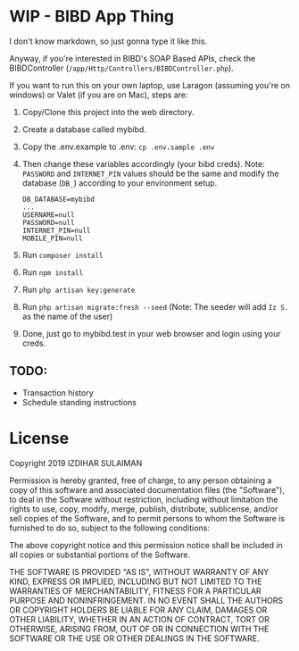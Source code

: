 # WIP - BIBD App Thing

I don't know markdown, so just gonna type it like this.

Anyway, if you're interested in BIBD's SOAP Based APIs, check the BIBDController (`/app/Http/Controllers/BIBDController.php`).

If you want to run this on your own laptop, use Laragon (assuming you're on windows) or Valet (if you are on Mac), steps are:

1. Copy/Clone this project into the web directory.
2. Create a database called mybibd.
3. Copy the .env.example to .env: `cp .env.sample .env`
4. Then change these variables accordingly (your bibd creds). Note: `PASSWORD` and `INTERNET_PIN` values should be the same and modify the database (`DB_`) according to your environment setup.

    ```
    DB_DATABASE=mybibd
    ...
    USERNAME=null
    PASSWORD=null
    INTERNET_PIN=null
    MOBILE_PIN=null
    ```
5. Run `composer install`
6. Run `npm install`
7. Run `php artisan key:generate`
8. Run `php artisan migrate:fresh --seed` (Note: The seeder will add `Iz S.` as the name of the user)
9. Done, just go to mybibd.test in your web browser and login using your creds.

## TODO:
- Transaction history
- Schedule standing instructions

# License 
Copyright 2019 IZDIHAR SULAIMAN

Permission is hereby granted, free of charge, to any person obtaining a copy of this software and associated documentation files (the "Software"), to deal in the Software without restriction, including without limitation the rights to use, copy, modify, merge, publish, distribute, sublicense, and/or sell copies of the Software, and to permit persons to whom the Software is furnished to do so, subject to the following conditions:

The above copyright notice and this permission notice shall be included in all copies or substantial portions of the Software.

THE SOFTWARE IS PROVIDED "AS IS", WITHOUT WARRANTY OF ANY KIND, EXPRESS OR IMPLIED, INCLUDING BUT NOT LIMITED TO THE WARRANTIES OF MERCHANTABILITY, FITNESS FOR A PARTICULAR PURPOSE AND NONINFRINGEMENT. IN NO EVENT SHALL THE AUTHORS OR COPYRIGHT HOLDERS BE LIABLE FOR ANY CLAIM, DAMAGES OR OTHER LIABILITY, WHETHER IN AN ACTION OF CONTRACT, TORT OR OTHERWISE, ARISING FROM, OUT OF OR IN CONNECTION WITH THE SOFTWARE OR THE USE OR OTHER DEALINGS IN THE SOFTWARE.

